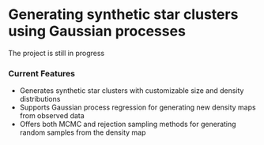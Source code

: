 # Generating synthetic star clusters using Gaussian processes

The project is still in progress

### Current Features 
<ul>
    <li>Generates synthetic star clusters with customizable size and density distributions
    <li>Supports Gaussian process regression for generating new density maps from observed data
    <li>Offers both MCMC and rejection sampling methods for generating random samples from the density map
</ul>
